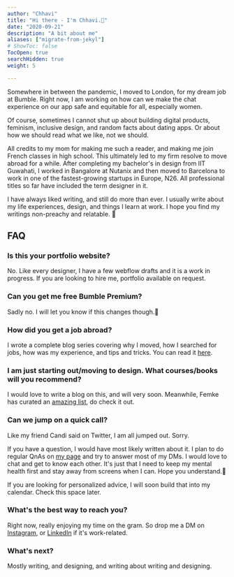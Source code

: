 ```yaml
---
author: "Chhavi"
title: "Hi there - I'm Chhavi.👋"
date: "2020-09-21"
description: "A bit about me"
aliases: ["migrate-from-jekyl"]
# ShowToc: false
TocOpen: true
searchHidden: true
weight: 5

---
```


Somewhere in between the pandemic, I moved to London, for my dream job at Bumble. Right now, I am working on how can we make the chat experience on our app safe and equitable for all, especially women.

Of course, sometimes I cannot shut up about building digital products, feminism, inclusive design, and random facts about dating apps. Or about how we should read what we like, not we should.

All credits to my mom for making me such a reader, and making me join French classes in high school. This ultimately led to my  firm resolve to move abroad for a while. After completing my bachelor's in design from IIT Guwahati, I worked in Bangalore at Nutanix and then moved to Barcelona to work in one of the fastest-growing startups in Europe, N26. All professional titles so far have included the term designer in it.

I have always liked writing, and still do more than ever. I usually write about my life experiences, design, and things I learn at work. I hope you find my writings non-preachy and relatable. :see_no_evil:

<!--more-->

## FAQ

### Is this your portfolio website?
No. Like every designer, I have a few webflow drafts and it is a work in progress. If you are looking to hire me, portfolio available on request.


### Can you get me free Bumble Premium?
Sadly no. I will let you know if this changes though.👀

### How did you get a job abroad?
I wrote a complete blog series covering why I moved, how I searched for jobs, how was my experience, and tips and tricks. You can read it [here](https://medium.com/moving-abroad-for-a-job/moving-abroad-my-new-blog-series-1ceb2cb2875e).

### I am just starting out/moving to design. What courses/books will you recommend?
I would love to write a blog on this, and will very soon. Meanwhile, Femke has curated an [amazing list](https://www.femke.design/resources), do check it out.

### Can we jump on a quick call?
Like my friend Candi said on Twitter, I am all jumped out. Sorry. 

If you have a question, I would have most likely written about it. I plan to do regular QnAs on [my page](https://www.instagram.com/justchhaviii/) and try to answer most of my DMs. I would love to chat and get to know each other. It's just that I need to keep my mental health first and stay away from screens when I can. Hope you understand.💛

If you are looking for personalized advice, I will soon build that into my calendar. Check this space later.

### What's the best way to reach you?
Right now, really enjoying my time on the gram. So drop me a DM on [Instagram](https://www.instagram.com/justchhaviii/), or [LinkedIn](https://www.linkedin.com/in/chhavishrivastava/) if it's work-related.

### What's next?
Mostly writing, and designing, and writing about writing and designing.